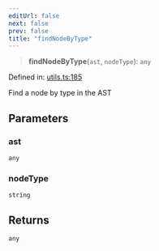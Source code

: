 ```yaml
---
editUrl: false
next: false
prev: false
title: "findNodeByType"
---
```


> **findNodeByType**(`ast`, `nodeType`): `any`

Defined in: [utils.ts:185](https://github.com/rcs-agents/rcs-lang/blob/3e6d0013c4b9c0c5d7cd39eb149fd10244b5ea0b/packages/ast/src/utils.ts#L185)

Find a node by type in the AST

## Parameters

### ast

`any`

### nodeType

`string`

## Returns

`any`
